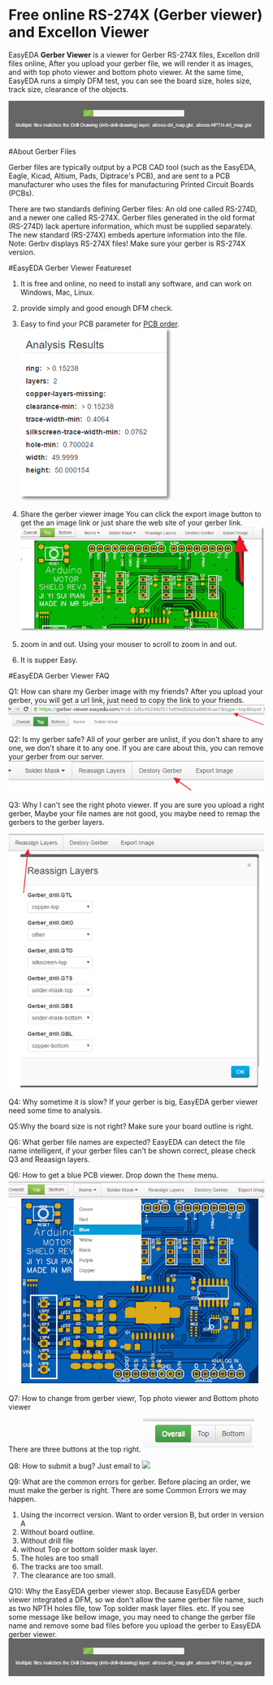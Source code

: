 
# Free online RS-274X (Gerber viewer) and Excellon  Viewer 
 
 EasyEDA **Gerber Viewer** is a viewer for Gerber RS-274X files, Excellon drill files online, 
 After you upload your gerber file, we will render it as images, and with top photo viewer and bottom photo viewer. At the same time, EasyEDA runs a simply DFM test, you can see the board size,   holes size, track size, clearance of the objects.

  ![](images/gerber-viewer-error.png) 



 #About Gerber Files

Gerber files are typically output by a PCB CAD tool (such as the EasyEDA, Eagle, Kicad, Altium, Pads, Diptrace's PCB), and are sent to a PCB manufacturer who uses the files for manufacturing Printed Circuit Boards (PCBs).

There are two standards defining Gerber files: An old one called RS-274D, and a newer one called RS-274X. Gerber files generated in the old format (RS-274D) lack aperture information, which must be supplied separately. The new standard (RS-274X) embeds aperture information into the file. Note: Gerbv displays RS-274X files! Make sure your gerber is RS-274X version.

#EasyEDA Gerber Viewer Featureset

1. It is free and online, no need to install any software, and can work on Windows, Mac, Linux.

2. provide simply and good enough DFM check.

3. Easy to find  your PCB parameter for [PCB order](https://easyeda.com/order).
     ![](images/Gerber-viewer-analysis-results.png)
  
4. Share the gerber viewer image
   You can click the export image button to get the an image link or just share the web site of your gerber link.
  ![](images/ShareImage.png) 

5. zoom in and out.
   Using your mouser to scroll to zoom in and out.

6. It is supper Easy. 







#EasyEDA Gerber Viewer FAQ

Q1: How can share my Gerber image with my friends?
 After you upload your gerber, you will get a url link, just need to copy the link to your friends.
![](images/gerber-sharelink.png) 


Q2: Is my gerber safe?
  All of your gerber are unlist, if you don't share to any one, we don't share it to any one. If you are care about this, you can remove your gerber from our server.
  ![](images/Destory-Gerber.png) 

Q3: Why I can't see the right photo viewer.
   If you are sure you upload a right gerber, Maybe your file names are not good, you maybe need to remap the gerbers to the gerber layers.
 
![](images/ReassignGerberLayers.png)

Q4: Why sometime it is slow?
If your gerber is big, EasyEDA gerber viewer need some time to analysis.
  
Q5:Why the board size is not right?
   Make sure your board outline is right. 

Q6: What gerber file names are expected?
  EasyEDA can detect the file name intelligent, if your gerber files can't be shown correct, please check Q3 and Reaasign layers.

 
Q6: How to get a blue PCB viewer.
Drop down the `Theme` menu.
![](images/Change-BLUE-GERBER-VIEWER.png) 

Q7: How to change from gerber viewr, Top photo viewer and Bottom photo viewer

  There are three buttons at the top right.
![](images/gerber-viewer-top-bottom.png)

Q8: How to submit a bug?
 Just email to ![](https://easyeda.com/Doc/Tutorial/images/support_email.png)


Q9: What are the common errors for gerber.
Before placing an order, we must make the gerber is right.
There are some Common Errors we may happen.
1. Using the incorrect version. Want to order version B, but order in version A 
2. Without board outline.
3. Without drill file
4. without Top or bottom solder mask layer.
5. The holes are too small
6. The tracks are too small.
7. The clearance are too small. 

Q10: Why the EasyEDA gerber viewer stop.
Because EasyEDA gerber viewer integrated a DFM, so we don't allow the same gerber file name, such as two NPTH holes file, tow Top solder mask layer files. etc. If you see some message like bellow image, you may need to change the gerber file name and remove some bad files before you upload the gerber to EasyEDA gerber viewer.
  ![](images/gerber-viewer-error.png) 

